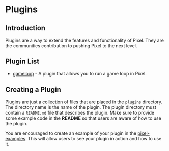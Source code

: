 # Plugins

## Introduction

Plugins are a way to extend the features and functionality of Pixel. They are the communities contribution
to pushing Pixel to the next level.


## Plugin List

* [gameloop](gameloop/README.md) - A plugin that allows you to run a game loop in Pixel.


## Creating a Plugin

Plugins are just a collection of files that are placed in the `plugins` directory. The directory name
is the name of the plugin. The plugin directory must contain a `README.md` file that describes the plugin.
Make sure to provide some example code in the **README** so that users are aware of how to use the plugin.

You are encouraged to create an example of your plugin in the [pixel-examples](https://github.com/gopxl/pixel-examples). This will allow users
to see your plugin in action and how to use it.
